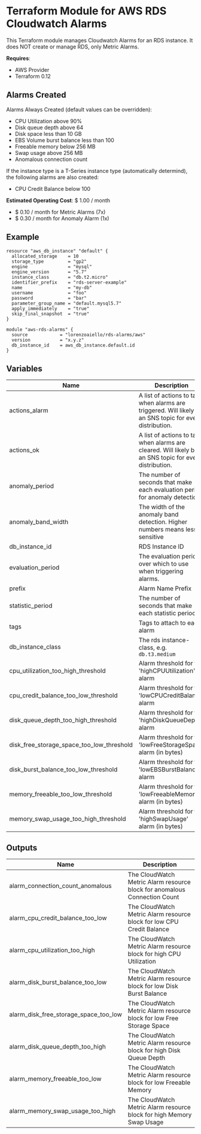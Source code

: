 # Terraform Module for AWS RDS Cloudwatch Alarms

This Terraform module manages Cloudwatch Alarms for an RDS instance. It does NOT create or manage RDS, only Metric Alarms.

**Requires**:
- AWS Provider
- Terraform 0.12

## Alarms Created

Alarms Always Created (default values can be overridden):
- CPU Utilization above 90%
- Disk queue depth above 64
- Disk space less than 10 GB
- EBS Volume burst balance less than 100
- Freeable memory below 256 MB
- Swap usage above 256 MB
- Anomalous connection count

If the instance type is a T-Series instance type (automatically determind), the following alarms are also created:
- CPU Credit Balance below 100

**Estimated Operating Cost**: $ 1.00 / month

- $ 0.10 / month for Metric Alarms (7x)
- $ 0.30 / month for Anomaly Alarm (1x)

## Example

```hcl-terraform
resource "aws_db_instance" "default" {
  allocated_storage    = 10
  storage_type         = "gp2"
  engine               = "mysql"
  engine_version       = "5.7"
  instance_class       = "db.t2.micro"
  identifier_prefix    = "rds-server-example"
  name                 = "my-db"
  username             = "foo"
  password             = "bar"
  parameter_group_name = "default.mysql5.7"
  apply_immediately    = "true"
  skip_final_snapshot  = "true"
}

module "aws-rds-alarms" {
  source            = "lorenzoaiello/rds-alarms/aws"
  version           = "x.y.z"
  db_instance_id    = aws_db_instance.default.id
}

```

## Variables

| Name | Description | Type | Default | Required |
|------|-------------|------|---------|:-----:|
| actions\_alarm | A list of actions to take when alarms are triggered. Will likely be an SNS topic for event distribution. | `list` | `[]` | no |
| actions\_ok | A list of actions to take when alarms are cleared. Will likely be an SNS topic for event distribution. | `list` | `[]` | no |
| anomaly\_period | The number of seconds that make each evaluation period for anomaly detection. | `string` | `"600"` | no |
| anomaly_band_width | The width of the anomaly band detection.  Higher numbers means less sensitive | `string` | `"2"` | no |
| db\_instance\_id | RDS Instance ID | `string` | n/a | yes |
| evaluation\_period | The evaluation period over which to use when triggering alarms. | `string` | `"5"` | no |
| prefix | Alarm Name Prefix | `string` | `""` | no |
| statistic\_period | The number of seconds that make each statistic period. | `string` | `"60"` | no |
| tags | Tags to attach to each alarm | `map(string)` | `{}` | no |
| db_instance_class | The rds instance-class, e.g. `db.t3.medium` | `string` |  | yes |
| cpu_utilization_too_high_threshold | Alarm threshold for the 'highCPUUtilization' alarm | `string` | `"90"` | no |
| cpu_credit_balance_too_low_threshold | Alarm threshold for the 'lowCPUCreditBalance' alarm | `string` | `"100"` | no |
| disk_queue_depth_too_high_threshold | Alarm threshold for the 'highDiskQueueDepth' alarm | `string` | `"64"` | no |
| disk_free_storage_space_too_low_threshold | Alarm threshold for the 'lowFreeStorageSpace' alarm (in bytes) | `string` | `"10000000000"` | no |
| disk_burst_balance_too_low_threshold | Alarm threshold for the 'lowEBSBurstBalance' alarm | `string` | `"100"` | no |
| memory_freeable_too_low_threshold | Alarm threshold for the 'lowFreeableMemory' alarm (in bytes) | `string` | `"256000000"` | no |
| memory_swap_usage_too_high_threshold | Alarm threshold for the 'highSwapUsage' alarm (in bytes) | `string` | `"256000000"` | no |

## Outputs

| Name | Description |
|------|-------------|
| alarm\_connection\_count\_anomalous | The CloudWatch Metric Alarm resource block for anomalous Connection Count |
| alarm\_cpu\_credit\_balance\_too\_low | The CloudWatch Metric Alarm resource block for low CPU Credit Balance |
| alarm\_cpu\_utilization\_too\_high | The CloudWatch Metric Alarm resource block for high CPU Utilization |
| alarm\_disk\_burst\_balance\_too\_low | The CloudWatch Metric Alarm resource block for low Disk Burst Balance |
| alarm\_disk\_free\_storage\_space\_too\_low | The CloudWatch Metric Alarm resource block for low Free Storage Space |
| alarm\_disk\_queue\_depth\_too\_high | The CloudWatch Metric Alarm resource block for high Disk Queue Depth |
| alarm\_memory\_freeable\_too\_low | The CloudWatch Metric Alarm resource block for low Freeable Memory |
| alarm\_memory\_swap\_usage\_too\_high | The CloudWatch Metric Alarm resource block for high Memory Swap Usage |

